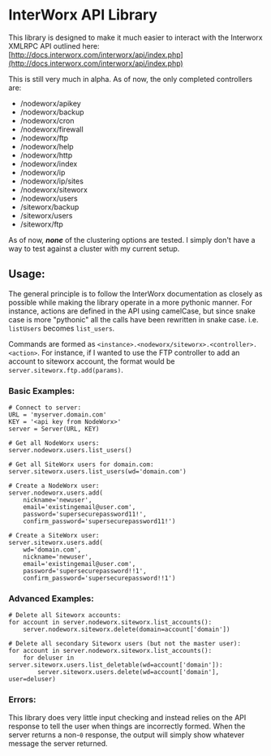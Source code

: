 # InterWorx API Library

This library is designed to make it much easier to interact with the
Interworx XMLRPC API outlined here:
[http://docs.interworx.com/interworx/api/index.php](http://docs.interworx.com/interworx/api/index.php)

This is still very much in alpha. As of now, the only completed controllers
are:
* /nodeworx/apikey
* /nodeworx/backup
* /nodeworx/cron
* /nodeworx/firewall
* /nodeworx/ftp
* /nodeworx/help
* /nodeworx/http
* /nodeworx/index
* /nodeworx/ip
* /nodeworx/ip/sites
* /nodeworx/siteworx
* /nodeworx/users
* /siteworx/backup
* /siteworx/users
* /siteworx/ftp

As of now, _**none**_ of the clustering options are tested. I simply
don't have a way to test against a cluster with my current setup.

## Usage:

The general principle is to follow the InterWorx documentation as closely as
possible while making the library operate in a more pythonic manner. For
instance, actions are defined in the API using camelCase, but since snake
case is more "pythonic" all the calls have been rewritten in snake case. i.e.
`listUsers` becomes `list_users`.

Commands are formed as
`<instance>.<nodeworx/siteworx>.<controller>.<action>`.
For instance, if I wanted to use the FTP controller to add an account to siteworx account, the format would be `server.siteworx.ftp.add(params)`.

### Basic Examples:

    # Connect to server:
    URL = 'myserver.domain.com'
    KEY = '<api key from NodeWorx>'
    server = Server(URL, KEY)

    # Get all NodeWorx users:
    server.nodeworx.users.list_users()

    # Get all SiteWorx users for domain.com:
    server.siteworx.users.list_users(wd='domain.com')

    # Create a NodeWorx user:
    server.nodeworx.users.add(
        nickname='newuser', 
        email='existingemail@user.com',
        password='supersecurepassword11!',
        confirm_password='supersecurepassword11!')

    # Create a SiteWorx user:
    server.siteworx.users.add(
        wd='domain.com',
        nickname='newuser',
        email='existingemail@user.com',
        password='supersecurepassword!!1',
        confirm_password='supersecurepassword!!1')

### Advanced Examples:

    # Delete all Siteworx accounts:
    for account in server.nodeworx.siteworx.list_accounts():
        server.nodeworx.siteworx.delete(domain=account['domain'])

    # Delete all secondary Siteworx users (but not the master user):
    for account in server.nodeworx.siteworx.list_accounts():
        for deluser in server.siteworx.users.list_deletable(wd=account['domain']):
            server.siteworx.users.delete(wd=account['domain'], user=deluser)

### Errors:

This library does very little input checking and instead relies on the API
response to tell the user when things are incorrectly formed. When the server
returns a non-`0` response, the output will simply show whatever message the
server returned.